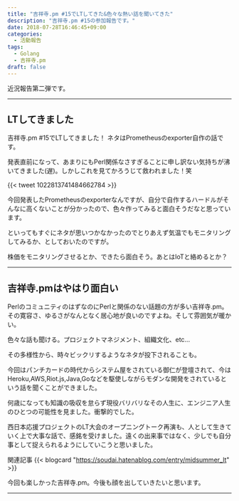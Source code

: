 ```yaml
---
title: "吉祥寺.pm #15でLTしてきた&色々な熱い話を聞いてきた"
description: "吉祥寺.pm #15の参加報告です。"
date: 2018-07-28T16:46:45+09:00
categories:
  - 活動報告
tags:
  - Golang
  - 吉祥寺.pm
draft: false
---
```


近況報告第二弾です。

---

## LTしてきました

吉祥寺.pm #15でLTしてきました！
ネタはPrometheusのexporter自作の話です。

<div style="max-width:400px">
<script async class="speakerdeck-embed" data-id="86308ebe22a045b5a30dae4a252484c1" data-ratio="1.33333333333333" src="//speakerdeck.com/assets/embed.js"></script>
</div>

発表直前になって、あまりにもPerl関係なさすぎることに申し訳ない気持ちが沸いてきました(遅)。しかしこれを見てかろうじて救われました！笑

{{< tweet 1022813741484662784 >}}

今回発表したPrometheusのexporterなんですが、自分で自作するハードルがそんなに高くないことが分かったので、色々作ってみると面白そうだなと思っています。

といってもすぐにネタが思いつかなかったのでとりあえず気温でもモニタリングしてみるか、としておいたのですが。

株価をモニタリングさせるとか、できたら面白そう。あとはIoTと絡めるとか？

---

## 吉祥寺.pmはやはり面白い

PerlのコミュニティのはずなのにPerlと関係のない話題の方が多い吉祥寺.pm。その寛容さ、ゆるさがなんとなく居心地が良いのですよね。そして雰囲気が暖かい。

色々な話も聞ける。プロジェクトマネジメント、組織文化、etc...

その多様性から、時々ビックリするようなネタが投下されることも。

今回はパンチカードの時代からシステム屋をされている御仁が登壇されて、今はHeroku,AWS,Riot.js,Java,Goなどを駆使しながらモダンな開発をされているという話を聞くことができました。

何歳になっても知識の吸収を怠らず現役バリバリなその人生に、エンジニア人生のひとつの可能性を見ました。衝撃的でした。

<div style="max-width:400px">
<script async class="speakerdeck-embed" data-id="3995fb4ef85644659e342e0e9645719d" data-ratio="1.33333333333333" src="//speakerdeck.com/assets/embed.js"></script>
</div>

西日本応援プロジェクトのLT大会のオープニングトーク再演も、人として生きていく上で大事な話で、感銘を受けました。遠くの出来事ではなく、少しでも自分事として捉えられるようにしていこうと思いました。

関連記事 
{{< blogcard "https://soudai.hatenablog.com/entry/midsummer_lt" >}}

今回も楽しかった吉祥寺.pm。今後も顔を出していきたいと思います。


---
